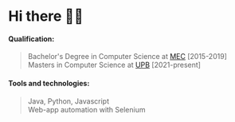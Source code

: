 # Hi there 👋🏻

#### Qualification: 
>    Bachelor's Degree in Computer Science at [MEC](https://www.mec.ac.in) [2015-2019]\
>    Masters in Computer Science at [UPB](https://www.uni-paderborn.de/en) [2021-present]

#### Tools and technologies:
> Java, Python, Javascript\
> Web-app automation with Selenium
